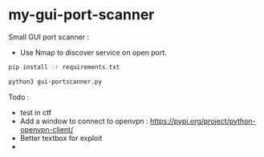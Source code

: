 # my-gui-port-scanner
Small GUI port scanner :
- Use Nmap to discover service on open port.
```bash
pip install -r requirements.txt
```
```bash
python3 gui-portscanner.py
```

Todo :
- test in ctf
- Add a window to connect to openvpn : https://pypi.org/project/python-openvpn-client/
- Better textbox for exploit
- 
